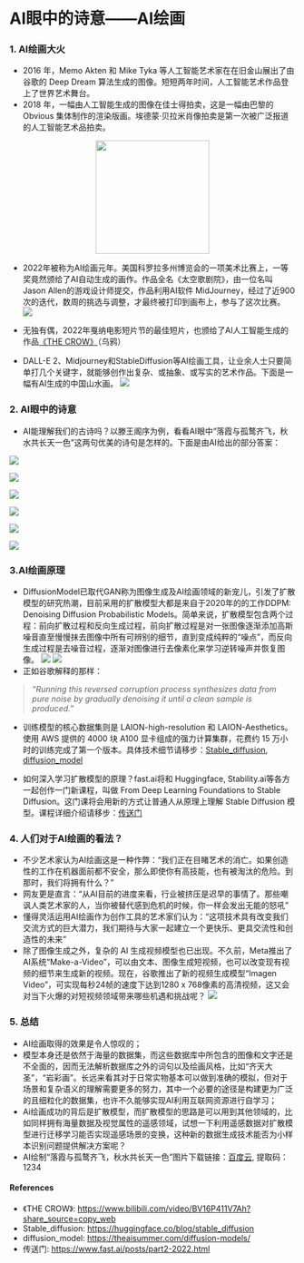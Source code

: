 # AI眼中的诗意——AI绘画

	
### 1. AI绘画大火

  * 2016 年，Memo Akten 和 Mike Tyka 等人工智能艺术家在在旧金山展出了由谷歌的 Deep Dream 算法生成的图像。短短两年时间，人工智能艺术作品登上了世界艺术舞台。
  * 2018 年，一幅由人工智能生成的图像在佳士得拍卖，这是一幅由巴黎的 Obvious 集体制作的渲染版画。埃德蒙·贝拉米肖像拍卖是第一次被广泛报道的人工智能艺术品拍卖。
<div align=center>
<img src="https://dunazo.oss-cn-beijing.aliyuncs.com/AI-generated-Portrait-of-Edmond-de-Belamy-Christies-Auction-1.jpg" width="200" />
</div>

  * 2022年被称为AI绘画元年。美国科罗拉多州博览会的一项美术比赛上，一等奖竟然颁给了AI自动生成的画作。作品全名《太空歌剧院》，由一位名叫Jason Allen的游戏设计师提交，作品利用AI软件 MidJourney，经过了近900次的迭代，数周的挑选与调整，才最终被打印到画布上，参与了这次比赛。
 ![](https://dunazo.oss-cn-beijing.aliyuncs.com/未标题-1.jpg)

  * 无独有偶，2022年戛纳电影短片节的最佳短片，也颁给了AI人工智能生成的作品[《THE CROW》](https://www.bilibili.com/video/BV16P411V7Ah?share_source=copy_web)（乌鸦）
  * DALL-E 2、Midjourney和StableDiffusion等AI绘画工具，让业余人士只要简单打几个关键字，就能够创作出复杂、或抽象、或写实的艺术作品。下面是一幅有AI生成的中国山水画。
 ![](https://dunazo.oss-cn-beijing.aliyuncs.com/00019-100_k_lms_2166082128_0.00.png)
 
### 2. AI眼中的诗意

  * AI能理解我们的古诗吗？以滕王阁序为例，看看AI眼中“落霞与孤鹜齐飞，秋水共长天一色”这两句优美的诗句是怎样的。下面是由AI给出的部分答案：

![](https://dunazo.oss-cn-beijing.aliyuncs.com/00124-100_k_lms_3488705210_0.00.png)

![](https://dunazo.oss-cn-beijing.aliyuncs.com/00004-100_k_lms_193703582_0.00.png)

![](https://dunazo.oss-cn-beijing.aliyuncs.com/00019-100_k_lms_193703597_0.00.png)

![](https://dunazo.oss-cn-beijing.aliyuncs.com/00015-100_k_lms_193703593_0.00.png)

![](https://dunazo.oss-cn-beijing.aliyuncs.com/00006-100_k_lms_193703584_0.00.png)

![](https://dunazo.oss-cn-beijing.aliyuncs.com/00016-100_k_lms_193703594_0.00.png)

### 3.AI绘画原理

  * DiffusionModel已取代GAN称为图像生成及AI绘画领域的新宠儿，引发了扩散模型的研究热潮，目前采用的扩散模型大都是来自于2020年的的工作DDPM: Denoising Diffusion Probabilistic Models。简单来说，扩散模型包含两个过程：前向扩散过程和反向生成过程，前向扩散过程是对一张图像逐渐添加高斯噪音直至慢慢抹去图像中所有可辨别的细节，直到变成纯粹的“噪点”，而反向生成过程是去噪音过程，逐渐对图像进行去像素化来学习逆转噪声并恢复图像。
  ![](https://dunazo.oss-cn-beijing.aliyuncs.com/Fbd0tbTVQAEzxiD.png)
![](https://dunazo.oss-cn-beijing.aliyuncs.com/0_skKuTLsmFFyoESZ2.png)
* 正如谷歌解释的那样：

> *“Running this reversed corruption process synthesizes data from pure noise by gradually denoising it until a clean sample is produced.”*

  * 训练模型的核心数据集则是 LAION-high-resolution 和 LAION-Aesthetics。使用 AWS 提供的 4000 块 A100 显卡组成的强力计算集群，花费约 15 万小时的训练完成了第一个版本。具体技术细节请移步：[Stable_diffusion](https://huggingface.co/blog/stable_diffusion), [diffusion_model](https://theaisummer.com/diffusion-models/)

 * 如何深入学习扩散模型的原理？fast.ai将和 Huggingface, Stability.ai等各方一起创作一门新课程，叫做 From Deep Learning Foundations to Stable Diffusion。这门课将会用新的方式让普通人从原理上理解 Stable Diffusion 模型。课程详细介绍请移步：[传送门](https://www.fast.ai/posts/part2-2022.html)

### 4. 人们对于AI绘画的看法？

* 不少艺术家认为AI绘画这是一种作弊：“我们正在目睹艺术的消亡。如果创造性的工作在机器面前都不安全，那么即使你有高技能，也有被淘汰的危险。到那时，我们将拥有什么？”
* 网友更是直言：“从AI目前的进度来看，行业被挤压是迟早的事情了。那些嘲讽人类艺术家的人，当你被替代感到危机的时候，你一样会发出无能的怒吼”
* 懂得灵活运用AI绘画作为创作工具的艺术家们认为：“这项技术具有改变我们交流方式的巨大潜力，我们期待与大家一起建立一个更快乐、更具交流性和创造性的未来”
* 除了图像生成之外，复杂的 AI 生成视频模型也已出现。不久前，Meta推出了AI系统“Make-a-Video”，可以由文本、图像生成短视频，也可以改变现有视频的细节来生成新的视频。现在，谷歌推出了新的视频生成模型“Imagen Video”，可实现每秒24帧的速度下达到1280 x 768像素的高清视频，这又会对当下火爆的对短视频领域带来哪些机遇和挑战呢？
  ![](https://dunazo.oss-cn-beijing.aliyuncs.com/95e190b7ly1h6wrpiapm7g20jg09wnph.gif)
### 5. 总结
* AI绘画取得的效果是令人惊叹的；
* 模型本身还是依然于海量的数据集，而这些数据库中所包含的图像和文字还是不全面的，因而无法解析数据库之外的词句以及绘画风格，比如“齐天大圣”，“岩彩画”。长远来看其对于日常实物基本可以做到准确的模拟，但对于场景和复杂语义的理解需要更多的努力，其中一个必要的途径是构建更为广泛的且细粒化的数据集，也许不久能够实现AI利用互联网资源进行自学习；
* Ai绘画成功的背后是扩散模型，而扩散模型的思路是可以用到其他领域的，比如同样拥有海量数据及视觉属性的遥感领域，试想一下利用遥感数据对扩散模型进行迁移学习能否实现遥感场景的变换，这种新的数据生成技术能否为小样本识别问题提供解决方案呢？
* AI绘制“落霞与孤鹜齐飞，秋水共长天一色”图片下载链接：[百度云](https://pan.baidu.com/s/1J5YPgIPcU2GEXKdIdQIzOg), 提取码：1234 
#### References
* 《THE CROW》: https://www.bilibili.com/video/BV16P411V7Ah?share_source=copy_web
* Stable_diffusion: https://huggingface.co/blog/stable_diffusion
* diffusion_model: https://theaisummer.com/diffusion-models/
* 传送门: https://www.fast.ai/posts/part2-2022.html



